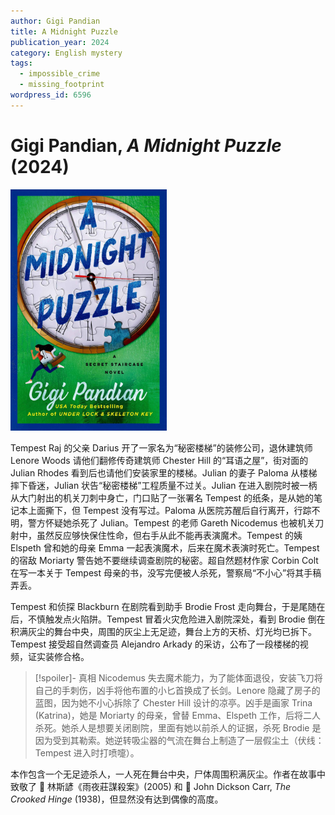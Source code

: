 ```yaml
---
author: Gigi Pandian
title: A Midnight Puzzle
publication_year: 2024
category: English mystery
tags:
  - impossible_crime
  - missing_footprint
wordpress_id: 6596
---
```


# Gigi Pandian, <i>A Midnight Puzzle</i> (2024)

<img src=images/2024_cover.jpg width=250/>

Tempest Raj 的父亲 Darius 开了一家名为“秘密楼梯”的装修公司，退休建筑师 Lenore Woods 请他们翻修传奇建筑师 Chester Hill 的“耳语之屋”，街对面的 Julian Rhodes 看到后也请他们安装家里的楼梯。Julian 的妻子 Paloma 从楼梯摔下昏迷，Julian 状告“秘密楼梯”工程质量不过关。Julian 在进入剧院时被一柄从大门射出的机关刀刺中身亡，门口贴了一张署名 Tempest 的纸条，是从她的笔记本上面撕下，但 Tempest 没有写过。Paloma 从医院苏醒后自行离开，行踪不明，警方怀疑她杀死了 Julian。Tempest 的老师 Gareth Nicodemus 也被机关刀射中，虽然反应够快保住性命，但右手从此不能再表演魔术。Tempest 的姨 Elspeth 曾和她的母亲 Emma 一起表演魔术，后来在魔术表演时死亡。Tempest 的宿敌 Moriarty 警告她不要继续调查剧院的秘密。超自然题材作家 Corbin Colt 在写一本关于 Tempest 母亲的书，没写完便被人杀死，警察局“不小心”将其手稿弄丢。

Tempest 和侦探 Blackburn 在剧院看到助手 Brodie Frost 走向舞台，于是尾随在后，不慎触发点火陷阱。Tempest 冒着火灾危险进入剧院深处，看到 Brodie 倒在积满灰尘的舞台中央，周围的灰尘上无足迹，舞台上方的天桥、灯光均已拆下。Tempest 接受超自然调查员 Alejandro Arkady 的采访，公布了一段楼梯的视频，证实装修合格。

> [!spoiler]- 真相
> Nicodemus 失去魔术能力，为了能体面退役，安装飞刀将自己的手刺伤，凶手将他布置的小匕首换成了长剑。Lenore 隐藏了房子的蓝图，因为她不小心拆除了 Chester Hill 设计的凉亭。凶手是画家 Trina (Katrina)，她是 Moriarty 的母亲，曾替 Emma、Elspeth 工作，后将二人杀死。她杀人是想要关闭剧院，里面有她以前杀人的证据，杀死 Brodie 是因为受到其勒索。她逆转吸尘器的气流在舞台上制造了一层假尘土（伏线：Tempest 进入时打喷嚏）。

本作包含一个无足迹杀人，一人死在舞台中央，尸体周围积满灰尘。作者在故事中致敬了 📖 林斯諺《雨夜莊謀殺案》(2005) 和 📖 John Dickson Carr, <i>The Crooked Hinge</i> (1938)，但显然没有达到偶像的高度。